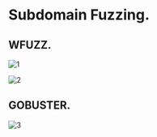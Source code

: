 # Subdomain Fuzzing.
## WFUZZ.

![1](https://github.com/alejandro-pentest/Hacking-Web/assets/161533623/eeb9c0a1-2552-4507-80bf-40c781e82379)


![2](https://github.com/alejandro-pentest/Hacking-Web/assets/161533623/986ff74b-03bd-4031-85f5-76969fe1a66f)


## GOBUSTER.

![3](https://github.com/alejandro-pentest/Hacking-Web/assets/161533623/9e1228cb-c75f-4903-accb-f29dc6bfc6de)
